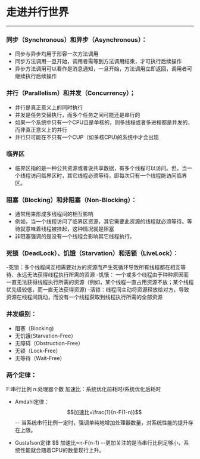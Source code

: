 ﻿# 走进并行世界


---
### 同步（Synchronous）和异步（Asynchronous）：
- 同步与异步均用于形容一次方法调用
- 同步方法调用一旦开始，调用者需等到方法调用结束，才可执行后续操作
- 异步方法调用可以看作是消息通知，一旦开始，方法调用立即返回，调用者可继续执行后续操作


### 并行（Parallelism）和并发（Concurrency）；
- 并行是真正意义上的同时执行
- 并发是任务交替执行，而多个任务之间可能还是串行的
- 如果一个系统中只有一个CPU且是单核的，则多线程或者多进程都是并发的，而非真正意义上的并行
- 并行只可能在不只有一个CUP（如多核CPU)的系统中才会出现


### 临界区
- 临界区指的是一种公共资源或者说共享数据，有多个线程可以访问。但，当一个线程访问临界区时，其它线程必须等待，即每次只有一个线程能访问临界区。

### 阻塞（Blocking）和非阻塞（Non-Blocking）：
- 通常用来形成多线程间的相互影响
- 例如，当一个线程访问了临界区资源，其它需要此资源的线程就必须等待。等待就意味着线程被挂起，这种情况就是阻塞
- 非阻塞强调的是没有一个线程会影响其它线程执行。

### 死锁（DeadLock）、饥饿（Starvation）和活锁（LiveLock）：
-死锁：多个线程间互相需要对方的资源而产生死循环导致所有线程都在相互等待、永远无法获得线程执行所需的资源
-饥饿： 一个或多个线程由于种种原因而一直无法获得线程执行所需的资源（例如，某个线程一直占用资源不放；某个线程优先级较低，而一直无法获得资源)
-活锁：线程间主动将资源释放给对方，导致资源在线程间跳动，而没有一个线程获取到线程执行所需的全部资源

### 并发级别：
- 阻塞（Blocking)
- 无饥饿(Starvation-Free）
- 无障碍（Obstruction-Free）
- 无锁（Lock-Free）
- 无等待（Wait-Free）


### 两个定律：
F:串行比例
n:处理器个数
加速比：系统优化前耗时/系统优化后耗时
- Amdahl定律：
$$加速比=\frac{1}{n-F(1-n)}$$
 -- 当系统串行比例一定时，强调单纯地增加处理器数量，对系统性能的提升存在上限。
 
- Gustafson定律
 $$ 加速比=n-F(n-1)
--更加关注的是当串行比例足够小，系统性能就会随着CPU的数量现行上升。